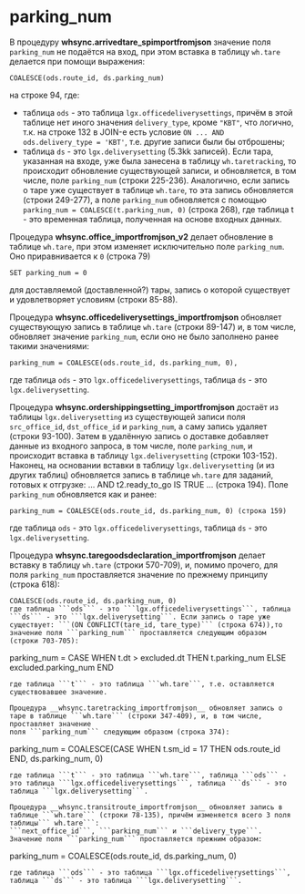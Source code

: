 # parking_num

В процедуру __whsync.arrivedtare_spimportfromjson__ значение поля ```parking_num``` не подаётся на вход, при этом вставка в таблицу ```wh.tare``` делается при помощи выражения:
```
COALESCE(ods.route_id, ds.parking_num)
```
на строке 94, где: 
-  таблица ```ods``` - это таблица ```lgx.officedeliverysettings```, причём в этой таблице нет иного значения ```delivery_type```, кроме ```"KBT"```, что логично, т.к. на строке 132 в JOIN-е есть условие ```ON ... AND ods.delivery_type = 'KBT'```, т.е. другие записи были бы отброшены;
-  таблица ```ds``` - это ```lgx.deliverysetting``` (5.3kk записей).
Если тара, указанная на входе, уже была занесена в таблицу ```wh.taretracking```, то происходит обновление существующей записи, и обновляется, в том числе, поле ```parking_num``` (строки 225-236). Аналогично, если запись о таре уже существует в таблице ```wh.tare```, то эта запись обновляется (строки 249-277), а поле ```parking_num``` обновляется с помощью ```parking_num = COALESCE(t.parking_num, 0)``` (строка 268), где таблица t - это временная таблица, полученная на основе входных данных.

Процедура __whsync.office_importfromjson_v2__ делает обновление в таблице ```wh.tare```, при этом изменяет исключительно поле ```parking_num```. Оно приравнивается к ```0``` (строка 79)
```
SET parking_num = 0
```
для доставляемой (доставленной?) тары, запись о которой существует и удовлетворяет условиям (строки 85-88).

Процедура __whsync.officedeliverysettings_importfromjson__ обновляет существующую запись в таблице ```wh.tare``` (строки 89-147) и, в том числе, обновляет значение ```parking_num```, если оно не было заполнено ранее такими значениями: 
```
parking_num = COALESCE(ods.route_id, ds.parking_num, 0),
```
где таблица ```ods``` - это ```lgx.officedeliverysettings```, таблица ```ds``` - это ```lgx.deliverysetting```.

Процедура __whsync.ordershippingsetting_importfromjson__ достаёт из таблицы ```lgx.deliverysetting``` из существующей записи поля ```src_office_id```, ```dst_office_id``` и ```parking_num```, а саму запись удаляет (строки 93-100). Затем в удалённую запись о доставке добавляет данные из входного запроса, в том числе, поле ```parking_num```, и происходит вставка в таблицу ```lgx.deliverysetting``` (строки 103-152). Наконец, на основании вставки в таблицу ```lgx.deliverysetting``` (и из других таблиц) обновляется запись в таблице ```wh.tare``` для заданий, готовых к отгрузке: ... AND t2.ready_to_go IS TRUE ...
(строка 194). Поле ```parking_num``` обновляется как и ранее: 
```
parking_num = COALESCE(ods.route_id, ds.parking_num, 0) (строка 159)
```
где таблица ```ods``` - это ```lgx.officedeliverysettings```, таблица ```ds``` - это ```lgx.deliverysetting```.


Процедура __whsync.taregoodsdeclaration_importfromjson__ делает вставку в таблицу ```wh.tare``` (строки 570-709), и, помимо прочего, для поля ```parking_num``` проставляется значение по прежнему принципу (строка 618): 
```
COALESCE(ods.route_id, ds.parking_num, 0)
где таблица ```ods``` - это ```lgx.officedeliverysettings```, таблица ```ds``` - это ```lgx.deliverysetting```. Если запись о таре уже существует: ```(ON CONFLICT(tare_id, tare_type)``` (строка 674)),то значение поля ```parking_num``` проставляется следующим образом (строки 703-705):
```
parking_num = CASE
				WHEN t.dt > excluded.dt THEN t.parking_num
                ELSE excluded.parking_num END
```
где таблица ```t``` - это таблица ```wh.tare```, т.е. оставляется существовавшее значение.

Процедура __whsync.taretracking_importfromjson__ обновляет запись о таре в таблице ```wh.tare``` (строки 347-409), и, в том числе, проставляет значение 
поля ```parking_num``` следующим образом (строка 374):
```
parking_num = COALESCE(CASE WHEN t.sm_id = 17 THEN ods.route_id END, ds.parking_num, 0)
```
где таблица ```t``` - это таблица ```wh.tare```, таблица ```ods``` - это таблица ```lgx.officedeliverysettings```, таблица ```ds``` - это таблица ```lgx.deliverysetting```.

Процедура __whsync.transitroute_importfromjson__ обновляет запись в таблице ```wh.tare``` (строки 78-135), причём изменяется всего 3 поля таблицы``` wh.tare```: 
```next_office_id```, ```parking_num``` и ```delivery_type```. Значение поля ```parking_num``` проставляется прежним образом:
```
parking_num = COALESCE(ods.route_id, ds.parking_num, 0)
```
где таблица ```ods``` - это таблица ```lgx.officedeliverysettings```, таблица ```ds``` - это таблица ```lgx.deliverysetting```.
